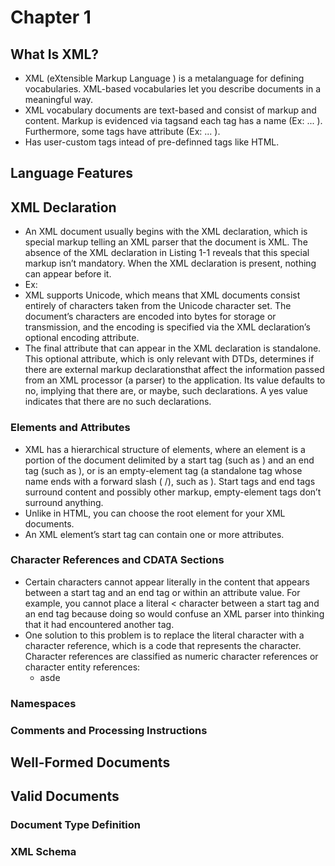 # Chapter 1
## What Is XML?
- XML (eXtensible Markup Language ) is a metalanguage for defining vocabularies. XML-based vocabularies let you describe documents in a meaningful way.
- XML vocabulary documents are text-based and consist of markup and content. Markup is evidenced via tagsand each tag has a name (Ex: <ingredients> ... </ingredients>). Furthermore, some tags have attribute (Ex: <ingredient qty="2"> ... </ingredient>).
- Has user-custom tags intead of pre-definned tags like HTML.
## Language Features
## XML Declaration
- An XML document usually begins with the XML declaration, which is special markup telling an XML parser that the document is XML. The absence of the XML declaration in Listing 1-1 reveals that this special markup isn’t mandatory. When the XML declaration is present, nothing can appear before it.
- Ex: <?xml version="1.0" encoding="ISO-8859-1"?>
- XML supports Unicode, which means that XML documents consist entirely of characters taken from the Unicode character set. The document’s characters are encoded into bytes for storage or transmission, and the encoding is specified via the XML declaration’s optional encoding attribute.
- The final attribute that can appear in the XML declaration is standalone. This optional attribute, which is only relevant with DTDs, determines if there are external markup declarationsthat affect the information passed from an XML processor (a parser) to the application. Its value defaults to no, implying that there are, or maybe, such declarations. A yes value indicates that there are no such declarations.
### Elements and Attributes
- XML has a hierarchical structure of elements, where an element is a portion of the document delimited by a start tag (such as <name>) and an end tag (such as </name>), or is an empty-element tag (a standalone tag whose name ends with a forward slash ( /), such as <break/>). Start tags and end tags surround content and possibly other markup, empty-element tags don’t surround anything.
- Unlike in HTML, you can choose the root element for your XML documents.
- An XML element’s start tag can contain one or more attributes.
### Character References and CDATA Sections
- Certain characters cannot appear literally in the content that appears between a start tag and an end tag or within an attribute value. For example, you cannot place a literal < character between a start tag and an end tag because doing so would confuse an XML parser into thinking that it had encountered another tag. 
- One solution to this problem is to replace the literal character with a character reference, which is a code that represents the character. Character references are classified as numeric character references or character entity references:
   - asde
### Namespaces
### Comments and Processing Instructions 
## Well-Formed Documents
## Valid Documents
### Document Type Definition
### XML Schema
